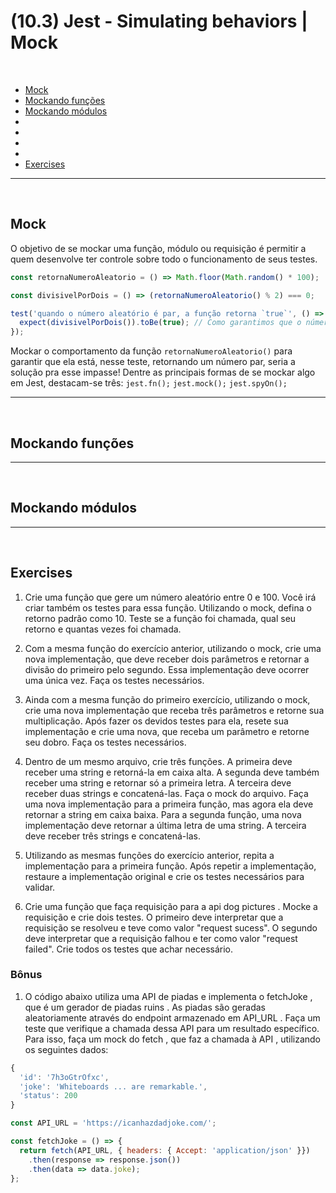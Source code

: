 # (10.3) Jest - Simulating behaviors | Mock

<br>

- [Mock](#)
- [Mockando funções](#Mockando-funções)
- [Mockando módulos](#Mockando-módulos)
- [](#)
- [](#)
- [](#)
- [](#)
- [Exercises](#Exercises)

<hr>
<br>

## Mock
O objetivo de se mockar uma função, módulo ou requisição é permitir a quem desenvolve ter controle sobre todo o funcionamento de seus testes. 

```js
const retornaNumeroAleatorio = () => Math.floor(Math.random() * 100);

const divisivelPorDois = () => (retornaNumeroAleatorio() % 2) === 0;

test('quando o número aleatório é par, a função retorna `true`', () => {
  expect(divisivelPorDois()).toBe(true); // Como garantimos que o número retornado será par?
});
```

Mockar o comportamento da função `retornaNumeroAleatorio()` para garantir que ela está, nesse teste, retornando um número par, seria a solução pra esse impasse!
Dentre as principais formas de se mockar algo em Jest, destacam-se três:
`jest.fn();`
`jest.mock();`
`jest.spyOn();`

<hr>
<br>

## Mockando funções


<hr>
<br>

## Mockando módulos


<hr>
<br>

## Exercises
1. Crie uma função que gere um número aleatório entre 0 e 100. Você irá criar também os testes para essa função. Utilizando o mock, defina o retorno padrão como 10. Teste se a função foi chamada, qual seu retorno e quantas vezes foi chamada.

2. Com a mesma função do exercício anterior, utilizando o mock, crie uma nova implementação, que deve receber dois parâmetros e retornar a divisão do primeiro pelo segundo. Essa implementação deve ocorrer uma única vez. Faça os testes necessários.

3. Ainda com a mesma função do primeiro exercício, utilizando o mock, crie uma nova implementação que receba três parâmetros e retorne sua multiplicação. Após fazer os devidos testes para ela, resete sua implementação e crie uma nova, que receba um parâmetro e retorne seu dobro. Faça os testes necessários.

4. Dentro de um mesmo arquivo, crie três funções. A primeira deve receber uma string e retorná-la em caixa alta. A segunda deve também receber uma string e retornar só a primeira letra. A terceira deve receber duas strings e concatená-las. Faça o mock do arquivo. Faça uma nova implementação para a primeira função, mas agora ela deve retornar a string em caixa baixa. Para a segunda função, uma nova implementação deve retornar a última letra de uma string. A terceira deve receber três strings e concatená-las.

5. Utilizando as mesmas funções do exercício anterior, repita a implementação para a primeira função. Após repetir a implementação, restaure a implementação original e crie os testes necessários para validar.

6. Crie uma função que faça requisição para a api dog pictures . Mocke a requisição e crie dois testes. O primeiro deve interpretar que a requisição se resolveu e teve como valor "request sucess". O segundo deve interpretar que a requisição falhou e ter como valor "request failed". Crie todos os testes que achar necessário.

### Bônus
1. O código abaixo utiliza uma API de piadas e implementa o fetchJoke , que é um gerador de piadas ruins . As piadas são geradas aleatoriamente através do endpoint armazenado em API_URL . Faça um teste que verifique a chamada dessa API para um resultado específico. Para isso, faça um mock do fetch , que faz a chamada à API , utilizando os seguintes dados:
```js
{
  'id': '7h3oGtrOfxc',
  'joke': 'Whiteboards ... are remarkable.',
  'status': 200
}
```

```js
const API_URL = 'https://icanhazdadjoke.com/';

const fetchJoke = () => {
  return fetch(API_URL, { headers: { Accept: 'application/json' }})
    .then(response => response.json())
    .then(data => data.joke);
};
```
